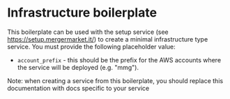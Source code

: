 # Infrastructure boilerplate

This boilerplate can be used with the setup service (see
https://setup.mergermarket.it/) to create
a minimal infrastructure type service. You must provide the following
placeholder value:

* `account_prefix` - this should be the prefix for the AWS accounts where the
                     service will be deployed (e.g. "mmg").

Note: when creating a service from this boilerplate, you should replace this
documentation with docs specific to your service
